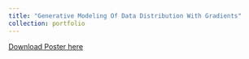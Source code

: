 ```yaml
---
title: "Generative Modeling Of Data Distribution With Gradients"
collection: portfolio
---
```

[Download Poster here](GenerativeModelingGradients.pdf)


